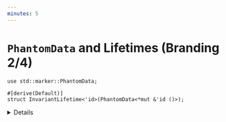 ```yaml
---
minutes: 5
---
```


# `PhantomData` and Lifetimes (Branding 2/4)

```rust,editable
use std::marker::PhantomData;

#[derive(Default)]
struct InvariantLifetime<'id>(PhantomData<*mut &'id ()>);
```

<details>

<!-- TODO: Link back to PhantomData in the borrowck invariants chapter.
- We saw `PhantomData` back in the Borrow Checker Invariants chapter.
-->

- Note: There are two parts to this, the first part is `PhantomData`, and how
  we're binding a lifetime in a newtype'd wrap of `PhantomData`.

  How type parameter of `InvariantLifetime`'s internal `PhantomData` relates to
  [Subtyping of lifetimes](https://doc.rust-lang.org/stable/reference/subtyping.html)
  is what forces this "branding" between lifetimes to apply.

  Without it, the compiler would see the lifetimes on the types we're handling
  as "similar enough" (able to be subtyped) and users would be able to use the
  token for one value with a different value.

</details>

